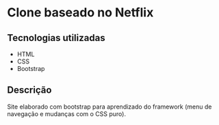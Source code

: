 # Clone baseado no Netflix

## Tecnologias utilizadas

- HTML
- CSS
- Bootstrap

## Descrição

Site elaborado com bootstrap para aprendizado do framework (menu de navegação e mudanças com o CSS puro).
